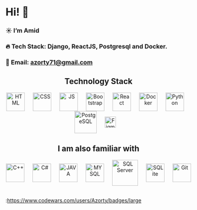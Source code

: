 # Hi! 👋

### ☀️ I’m Amid

### 🔥 Tech Stack: Django, ReactJS, Postgresql and Docker.

### 💚 Email: azorty71@gmail.com 

<h2 align="center">Technology Stack</h2>

<p align="center">
<img align="center" style={margin-left: "30px"} alt="HTML" width="50px" src="https://user-images.githubusercontent.com/42185328/140605686-f37da84d-9b7b-4fdd-8b22-f52160d3817d.png" />&nbsp;&emsp;
<img align="center" alt="CSS" width="50px" src="https://user-images.githubusercontent.com/42185328/140605712-1b028b68-aad1-41ef-a868-94df3073716e.png" />&nbsp;&emsp;   
<img align="center" alt="JS" width="50px" src="https://user-images.githubusercontent.com/42185328/140605745-29b0ca52-240d-4fe4-b8f9-61771fd63521.png" />&nbsp;&emsp;
<img align="center" alt="Bootstrap" width="50px" src="https://www.logosearcher.com/wp-content/uploads/2018/02/bootstrap-4.svg" />&nbsp;&emsp; 
<img align="center" alt="React" width="50px" src="https://user-images.githubusercontent.com/42185328/140605732-e9ae7ef8-4506-4ca4-b72c-fefc9cc28929.png" />&nbsp;&emsp;
<img align="center" alt="Docker" width="50px" src="https://i.imgur.com/BxJ1JQ7.png" />&nbsp;&emsp;
<img align="center" alt="Python" width="50px" src="https://cdn-icons-png.flaticon.com/512/5968/5968350.png" />&nbsp;&emsp;
<img align="center" alt="PostgeSQL" width="60px" src="https://img.tehnomaks.ru/img/prod/full/1533641906_3.png" />&nbsp;&emsp;
<img align="center" alt="Figma" width="30px" src="https://user-images.githubusercontent.com/42185328/140606033-235d28fe-46d3-4fdb-a9b9-dff36f3fa3a7.png" />&nbsp;&emsp;
</p>

<h2 align="center">I am also familiar with</h2>

<p align="center">
<img align="center" style={margin-left: "30px"} alt="C++" width="50px" src="https://cdn-icons-png.flaticon.com/512/6132/6132222.png" />&nbsp;&emsp;
<img align="center" alt="C#" width="50px" src="https://cdn-icons-png.flaticon.com/512/6132/6132221.png" />&nbsp;&emsp;   
<img align="center" alt="JAVA" width="50px" src="https://cdn-icons-png.flaticon.com/512/5968/5968282.png" />&nbsp;&emsp;  
<img align="center" alt="MYSQL" width="50px" src="https://ihorsl.com/wp-content/cache/isl-4k-images/2021/03/1907/mysql-logo.png" />&nbsp;&emsp;
<img align="center" alt="SQL Server" width="70px" src="https://www.nicepng.com/png/full/675-6755837_sql-premier-support.png" />&nbsp;&emsp;
<img align="center" style={margin-left: "0"} alt="SQLite" width="50px" src="https://www.postalcodezip.com/img/postalcodezip/images_data/Sqlite.png" />&nbsp;&emsp;
<img align="center" alt="Git" width="50px" src="https://logojinni.com/image/logos/git-icon.svg" />&nbsp;&emsp;
</p>

:https://www.codewars.com/users/Azorty/badges/large
